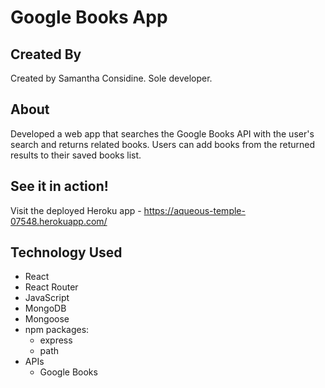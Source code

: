 # Google Books App
## Created By
Created by Samantha Considine. Sole developer. 

## About
Developed a web app that searches the Google Books API with the user's search and returns related books. Users can add books from the returned results to their saved books list.
## See it in action!
Visit the deployed Heroku app - https://aqueous-temple-07548.herokuapp.com/

## Technology Used
* React
* React Router
* JavaScript
* MongoDB
* Mongoose
* npm packages:
    - express
    - path
* APIs
    - Google Books

